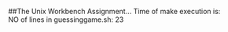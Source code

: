 ##The Unix Workbench Assignment...
Time of make execution is:  
NO of lines in guessinggame.sh: 
23

